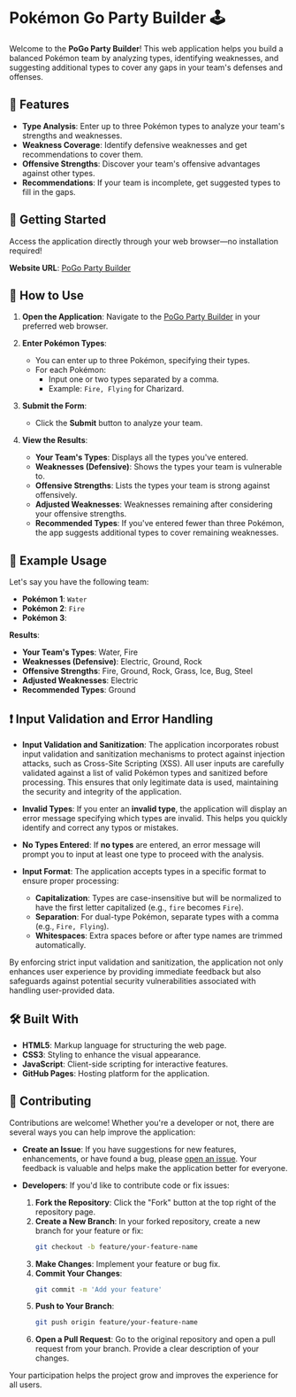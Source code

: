 # Pokémon Go Party Builder 🕹️

Welcome to the **PoGo Party Builder**! This web application helps you build a balanced Pokémon team by analyzing types, identifying weaknesses, and suggesting additional types to cover any gaps in your team's defenses and offenses.

## 🌟 Features

- **Type Analysis**: Enter up to three Pokémon types to analyze your team's strengths and weaknesses.
- **Weakness Coverage**: Identify defensive weaknesses and get recommendations to cover them.
- **Offensive Strengths**: Discover your team's offensive advantages against other types.
- **Recommendations**: If your team is incomplete, get suggested types to fill in the gaps.

## 🚀 Getting Started

Access the application directly through your web browser—no installation required!

**Website URL**: [PoGo Party Builder](https://gnar1zard.github.io/PoGoPartyBuidl/)

## 📖 How to Use

1. **Open the Application**: Navigate to the [PoGo Party Builder](https://gnar1zard.github.io/PoGoPartyBuidl/) in your preferred web browser.

2. **Enter Pokémon Types**:
   - You can enter up to three Pokémon, specifying their types.
   - For each Pokémon:
     - Input one or two types separated by a comma.
     - Example: `Fire, Flying` for Charizard.

3. **Submit the Form**:
   - Click the **Submit** button to analyze your team.

4. **View the Results**:
   - **Your Team's Types**: Displays all the types you've entered.
   - **Weaknesses (Defensive)**: Shows the types your team is vulnerable to.
   - **Offensive Strengths**: Lists the types your team is strong against offensively.
   - **Adjusted Weaknesses**: Weaknesses remaining after considering your offensive strengths.
   - **Recommended Types**: If you've entered fewer than three Pokémon, the app suggests additional types to cover remaining weaknesses.

## 📝 Example Usage

Let's say you have the following team:

- **Pokémon 1**: `Water`
- **Pokémon 2**: `Fire`
- **Pokémon 3**:

**Results**:

- **Your Team's Types**: Water, Fire
- **Weaknesses (Defensive)**: Electric, Ground, Rock
- **Offensive Strengths**: Fire, Ground, Rock, Grass, Ice, Bug, Steel
- **Adjusted Weaknesses**: Electric
- **Recommended Types**: Ground

## ❗ Input Validation and Error Handling

- **Input Validation and Sanitization**: The application incorporates robust input validation and sanitization mechanisms to protect against injection attacks, such as Cross-Site Scripting (XSS). All user inputs are carefully validated against a list of valid Pokémon types and sanitized before processing. This ensures that only legitimate data is used, maintaining the security and integrity of the application.

- **Invalid Types**: If you enter an **invalid type**, the application will display an error message specifying which types are invalid. This helps you quickly identify and correct any typos or mistakes.

- **No Types Entered**: If **no types** are entered, an error message will prompt you to input at least one type to proceed with the analysis.

- **Input Format**: The application accepts types in a specific format to ensure proper processing:
  - **Capitalization**: Types are case-insensitive but will be normalized to have the first letter capitalized (e.g., `fire` becomes `Fire`).
  - **Separation**: For dual-type Pokémon, separate types with a comma (e.g., `Fire, Flying`).
  - **Whitespaces**: Extra spaces before or after type names are trimmed automatically.

By enforcing strict input validation and sanitization, the application not only enhances user experience by providing immediate feedback but also safeguards against potential security vulnerabilities associated with handling user-provided data.

## 🛠️ Built With

- **HTML5**: Markup language for structuring the web page.
- **CSS3**: Styling to enhance the visual appearance.
- **JavaScript**: Client-side scripting for interactive features.
- **GitHub Pages**: Hosting platform for the application.

## 🤝 Contributing

Contributions are welcome! Whether you're a developer or not, there are several ways you can help improve the application:

- **Create an Issue**: If you have suggestions for new features, enhancements, or have found a bug, please [open an issue](https://github.com/gnar1zard/PoGoPartyBuidl/issues). Your feedback is valuable and helps make the application better for everyone.

- **Developers**: If you'd like to contribute code or fix issues:
  1. **Fork the Repository**: Click the "Fork" button at the top right of the repository page.
  2. **Create a New Branch**: In your forked repository, create a new branch for your feature or fix:
     ```bash
     git checkout -b feature/your-feature-name
     ```
  3. **Make Changes**: Implement your feature or bug fix.
  4. **Commit Your Changes**:
     ```bash
     git commit -m 'Add your feature'
     ```
  5. **Push to Your Branch**:
     ```bash
     git push origin feature/your-feature-name
     ```
  6. **Open a Pull Request**: Go to the original repository and open a pull request from your branch. Provide a clear description of your changes.

Your participation helps the project grow and improves the experience for all users.